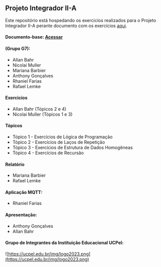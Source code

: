 ## Projeto Integrador II-A
Este repositório está hospedando os exercicíos realizados para o Projeto Integrador II-A perante documento com os exercícios [aqui](https://docs.google.com/document/d/1OhKpZ3NkLv36RYTRltRiUyc8UfAtnma7esoZuLZ13bc/edit?usp=sharing).

#### Documento-base: [Acessar](https://github.com/rhanielfarias/projeto-integrador-IIA-MQTT)

#### (Grupo G7):
* Allan Bahr
* Nicolai Muller
* Mariana Barbier
* Anthony Gonçalves
* Rhaniel Farias
* Rafael Lemke

#### Exercicíos
* Allan Bahr (Tópicos 2 e 4)
* Nicolai Muller (Tópicos 1 e 3)

#### Tópicos
* Tópico 1 - Exercícios de Lógica de Programação
* Tópico 2 - Exercícios de Laços de Repetição
* Tópico 3 - Exercícios de Estrutura de Dados Homogêneas
* Tópico 4 - Exercícios de Recursão

#### Relatório
* Mariana Barbier
* Rafael Lemke

#### Aplicação MQTT:
* Rhaniel Farias
  
#### Apresentação:
* Anthony Gonçalves
* Allan Bahr

#### Grupo de Integrantes da Instituição Educacional UCPel:
![https://ucpel.edu.br/img/logo2023.png](https://ucpel.edu.br/img/logo2023.png)